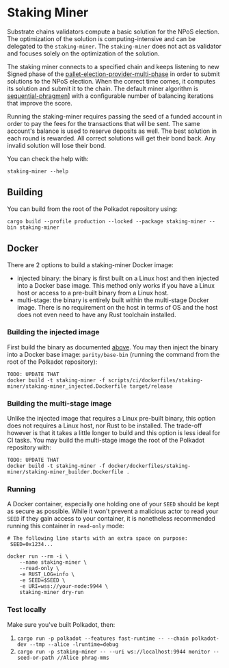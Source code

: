 # Staking Miner

Substrate chains validators compute a basic solution for the NPoS election. The optimization of the solution is
computing-intensive and can be delegated to the `staking-miner`. The `staking-miner` does not act as validator and
focuses solely on the optimization of the solution.

The staking miner connects to a specified chain and keeps listening to new Signed phase of the
[pallet-election-provider-multi-phase](https://crates.parity.io/pallet_election_provider_multi_phase/index.html) in
order to submit solutions to the NPoS election. When the correct time comes, it computes its solution and submit it to
the chain. The default miner algorithm is
[sequential-phragmen](https://crates.parity.io/sp_npos_elections/phragmen/fn.seq_phragmen_core.html)] with a
configurable number of balancing iterations that improve the score.

Running the staking-miner requires passing the seed of a funded account in order to pay the fees for the transactions
that will be sent. The same account's balance is used to reserve deposits as well. The best solution in each round is
rewarded. All correct solutions will get their bond back. Any invalid solution will lose their bond.

You can check the help with:
```
staking-miner --help
```

## Building

You can build from the root of the Polkadot repository using:
```
cargo build --profile production --locked --package staking-miner --bin staking-miner
```

## Docker

There are 2 options to build a staking-miner Docker image:
- injected binary: the binary is first built on a Linux host and then injected  into a Docker base image. This method
  only works if you have a Linux host or access to a pre-built binary from a Linux host.
- multi-stage: the binary is entirely built within the multi-stage Docker image.  There is no requirement on the host in
  terms of OS and the host does not even need to have any Rust toolchain installed.

### Building the injected image

First build the binary as documented [above](#building). You may then inject the binary into a Docker base image:
`parity/base-bin` (running the command from the root of the Polkadot repository):
```
TODO: UPDATE THAT
docker build -t staking-miner -f scripts/ci/dockerfiles/staking-miner/staking-miner_injected.Dockerfile target/release
```

### Building the multi-stage image

Unlike the injected image that requires a Linux pre-built binary, this option does not requires a Linux host, nor Rust
to be installed. The trade-off however is that it takes a little longer to build and this option is less ideal for CI
tasks. You may build the multi-stage image the root of the Polkadot repository with:
```
TODO: UPDATE THAT
docker build -t staking-miner -f docker/dockerfiles/staking-miner/staking-miner_builder.Dockerfile .
```

### Running

A Docker container, especially one holding one of your `SEED` should be kept as secure as possible. While it won't
prevent a malicious actor to read your `SEED` if they gain access to your container, it is nonetheless recommended
running this container in `read-only` mode:

```
# The following line starts with an extra space on purpose:
 SEED=0x1234...

docker run --rm -i \
    --name staking-miner \
    --read-only \
    -e RUST_LOG=info \
    -e SEED=$SEED \
    -e URI=wss://your-node:9944 \
    staking-miner dry-run
```

### Test locally

Make sure you've built Polkadot, then:

1. `cargo run -p polkadot --features fast-runtime -- --chain polkadot-dev --tmp --alice -lruntime=debug`
2. `cargo run -p staking-miner -- --uri ws://localhost:9944 monitor --seed-or-path //Alice phrag-mms`
